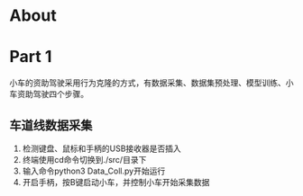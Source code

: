 # About

# Part 1
小车的资助驾驶采用行为克隆的方式，有数据采集、数据集预处理、模型训练、小车资助驾驶四个步骤。

## 车道线数据采集
1. 检测键盘、鼠标和手柄的USB接收器是否插入
2. 终端使用cd命令切换到./src/目录下
3. 输入命令python3 Data_Coll.py开始运行
4. 开启手柄，按B键启动小车，并控制小车开始采集数据
